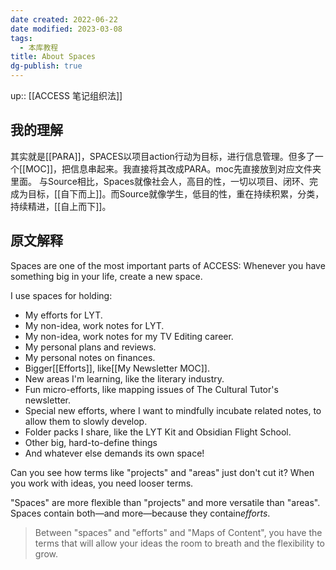 ```yaml
---
date created: 2022-06-22
date modified: 2023-03-08
tags:
  - 本库教程
title: About Spaces
dg-publish: true
---
```


up:: [[ACCESS 笔记组织法]]

## 我的理解

其实就是[[PARA]]，SPACES以项目action行动为目标，进行信息管理。但多了一个[[MOC]]，把信息串起来。我直接将其改成PARA。moc先直接放到对应文件夹里面。
与Source相比，Spaces就像社会人，高目的性，一切以项目、闭环、完成为目标，[[自下而上]]。而Source就像学生，低目的性，重在持续积累，分类，持续精进，[[自上而下]]。

## 原文解释

Spaces are one of the most important parts of ACCESS: Whenever you have something big in your life, create a new space.

I use spaces for holding:

- My efforts for LYT.
- My non-idea, work notes for LYT.
- My non-idea, work notes for my TV Editing career.
- My personal plans and reviews.
- My personal notes on finances.
- Bigger[[Efforts]], like[[My Newsletter MOC]].
- New areas I'm learning, like the literary industry.
- Fun micro-efforts, like mapping issues of The Cultural Tutor's newsletter.
- Special new efforts, where I want to mindfully incubate related notes, to allow them to slowly develop.
- Folder packs I share, like the LYT Kit and Obsidian Flight School.
- Other big, hard-to-define things
- And whatever else demands its own space!

Can you see how terms like "projects" and "areas" just don't cut it? When you work with ideas, you need looser terms.

"Spaces" are more flexible than "projects" and more versatile than "areas". Spaces contain both—and more—because they contain*efforts*.

> Between "spaces" and "efforts" and "Maps of Content", you have the terms that will allow your ideas the room to breath and the flexibility to grow.
